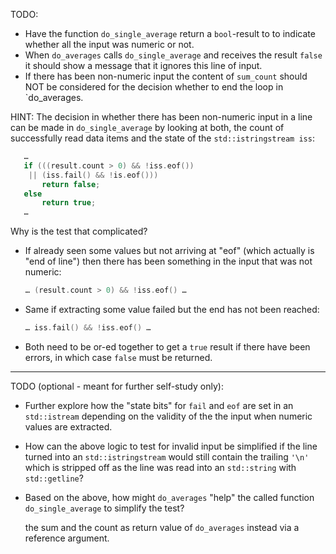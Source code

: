 TODO:

- Have the function `do_single_average` return a `bool`-result
  to to indicate whether all the input was numeric or not.
- When `do_averages` calls `do_single_average` and receives the
  result `false` it should show a message that it ignores this
  line of input.
- If there has been non-numeric input the content of `sum_count`
  should NOT be considered for the decision whether to end the
  loop in `do_averages.

HINT: The decision in whether there has been non-numeric input
in a line can be made in `do_single_average` by looking at both,
the count of successfully read data items and the state of the
`std::istringstream iss`:

```cpp
   …
   if (((result.count > 0) && !iss.eof())
    || (iss.fail() && !is.eof()))
       return false;
   else
       return true;
   …
```

Why is the test that complicated?

- If already seen some values but not  arriving at "eof" (which
  actually is "end of line") then there has been something in
  the input that was not numeric:

   ```cpp
   … (result.count > 0) && !iss.eof() …
   ```

- Same if extracting some value failed but the end has not been
  reached:

   ```cpp
   … iss.fail() && !iss.eof() …
   ```

- Both need to be or-ed together to get a `true` result if there
  have been errors, in which case `false` must be returned.

-----------------------------------------------------------------

TODO (optional - meant for further self-study only):

- Further explore how the "state bits" for `fail` and `eof` are
  set in an `std::istream` depending on the validity of the the
  input when numeric values are extracted.
- How can the above logic to test for invalid input be simplified
  if the line turned into an `std::istringstream` would still
  contain the trailing `'\n'` which is stripped off as the line
  was read into an `std::string` with `std::getline`?
- Based on the above, how might `do_averages` "help" the called
  function `do_single_average` to simplify the test?

  the sum and the count as return value of `do_averages` instead
  via a reference argument.
